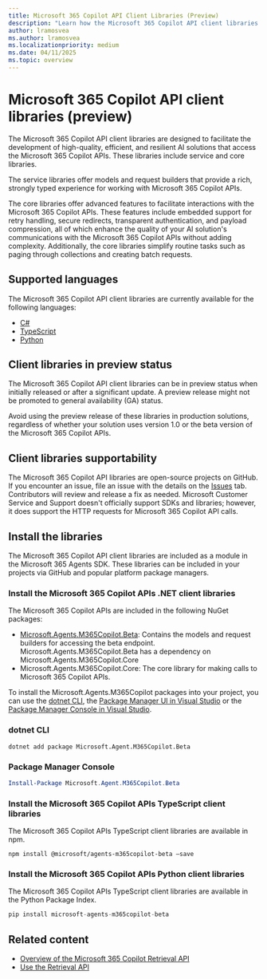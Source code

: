 ```yaml
---
title: Microsoft 365 Copilot API Client Libraries (Preview)
description: "Learn how the Microsoft 365 Copilot API client libraries simplify AI solution development with robust features like retry handling, secure redirects, and payload compression."
author: lramosvea
ms.author: lramosvea
ms.localizationpriority: medium
ms.date: 04/11/2025
ms.topic: overview
---
```


# Microsoft 365 Copilot API client libraries (preview)

The Microsoft 365 Copilot API client libraries are designed to facilitate the development of high-quality, efficient, and resilient AI solutions that access the Microsoft 365 Copilot APIs. These libraries include service and core libraries.

The service libraries offer models and request builders that provide a rich, strongly typed experience for working with Microsoft 365 Copilot APIs.

The core libraries offer advanced features to facilitate interactions with the Microsoft 365 Copilot APIs. These features include embedded support for retry handling, secure redirects, transparent authentication, and payload compression, all of which enhance the quality of your AI solution's communications with the Microsoft 365 Copilot APIs without adding complexity. Additionally, the core libraries simplify routine tasks such as paging through collections and creating batch requests.

## Supported languages

The Microsoft 365 Copilot API client libraries are currently available for the following languages:

- [C#](https://github.com/microsoft/Agents-M365Copilot/tree/main/dotnet)
- [TypeScript](https://github.com/microsoft/Agents-M365Copilot/tree/main/typescript)
- [Python](https://github.com/microsoft/Agents-M365Copilot/tree/main/python)

## Client libraries in preview status

The Microsoft 365 Copilot API client libraries can be in preview status when initially released or after a significant update. A preview release might not be promoted to general availability (GA) status.

Avoid using the preview release of these libraries in production solutions, regardless of whether your solution uses version 1.0 or the beta version of the Microsoft 365 Copilot APIs.

## Client libraries supportability

The Microsoft 365 Copilot API libraries are open-source projects on GitHub. If you encounter an issue, file an issue with the details on the [Issues](https://github.com/microsoft/Agents-M365Copilot/issues) tab. Contributors will review and release a fix as needed. Microsoft Customer Service and Support doesn't officially support SDKs and libraries; however, it does support the HTTP requests for Microsoft 365 Copilot API calls.

## Install the libraries

The Microsoft 365 Copilot API client libraries are included as a module in the Microsoft 365 Agents SDK. These libraries can be included in your projects via GitHub and popular platform package managers.

### Install the Microsoft 365 Copilot APIs .NET client libraries

The Microsoft 365 Copilot APIs are included in the following NuGet packages:

- [Microsoft.Agents.M365Copilot.Beta](https://github.com/microsoft/Agents-M365Copilot/tree/main/dotnet/src/Microsoft.Agents.M365Copilot.Beta): Contains the models and request builders for accessing the beta endpoint. Microsoft.Agents.M365Copilot.Beta has a dependency on Microsoft.Agents.M365Copilot.Core
- Microsoft.Agents.M365Copilot.Core: The core library for making calls to Microsoft 365 Copilot APIs.

To install the Microsoft.Agents.M365Copilot packages into your project, you can use the [dotnet CLI](/nuget/quickstart/install-and-use-a-package-using-the-dotnet-cli), the [Package Manager UI in Visual Studio](/nuget/quickstart/install-and-use-a-package-in-visual-studio) or the [Package Manager Console in Visual Studio](/nuget/quickstart/install-and-use-a-package-in-visual-studio).

### dotnet CLI

```dotnetcli
dotnet add package Microsoft.Agent.M365Copilot.Beta
```

### Package Manager Console

```powershell
Install-Package Microsoft.Agent.M365Copilot.Beta
```

### Install the Microsoft 365 Copilot APIs TypeScript client libraries

The Microsoft 365 Copilot APIs TypeScript client libraries are available in npm.

```Shell
npm install @microsoft/agents-m365copilot-beta –save
```

### Install the Microsoft 365 Copilot APIs Python client libraries

The Microsoft 365 Copilot APIs TypeScript client libraries are available in the Python Package Index.

```py
pip install microsoft-agents-m365copilot-beta
```

## Related content

- [Overview of the Microsoft 365 Copilot Retrieval API](../api-reference/retrieval-api-overview.md)
- [Use the Retrieval API](../api-reference/copilotroot-retrieval.md)
